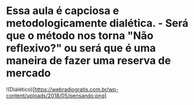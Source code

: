 # Essa aula é capciosa e metodologicamente dialética. - Será que o método nos torna "Não reflexivo?" ou será que é uma maneira de fazer uma reserva de mercado 

!(Dialético)[https://webradiogratis.com.br/wp-content/uploads/2018/05/pensando.png]
